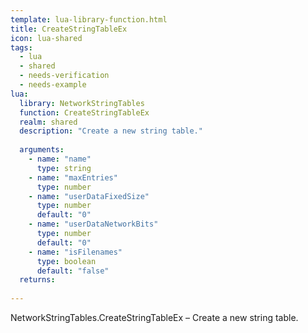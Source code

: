 ```yaml
---
template: lua-library-function.html
title: CreateStringTableEx
icon: lua-shared
tags:
  - lua
  - shared
  - needs-verification
  - needs-example
lua:
  library: NetworkStringTables
  function: CreateStringTableEx
  realm: shared
  description: "Create a new string table."
  
  arguments:
    - name: "name"
      type: string
    - name: "maxEntries"
      type: number
    - name: "userDataFixedSize"
      type: number
      default: "0"
    - name: "userDataNetworkBits"
      type: number
      default: "0"
    - name: "isFilenames"
      type: boolean
      default: "false"
  returns:
    
---
```


<div class="lua__search__keywords">
NetworkStringTables.CreateStringTableEx &#x2013; Create a new string table.
</div>
